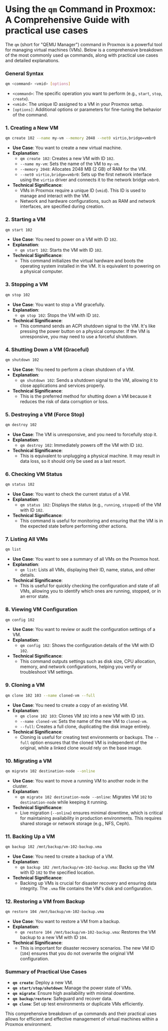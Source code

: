 # Using the `qm` Command in Proxmox: A Comprehensive Guide with practical use cases


The `qm` (short for "QEMU Manager") command in Proxmox is a powerful tool for managing virtual machines (VMs). Below is a comprehensive breakdown of the most commonly used `qm` commands, along with practical use cases and detailed explanations.

### **General Syntax**
```bash
qm <command> <vmid> [options]
```
- `<command>`: The specific operation you want to perform (e.g., `start`, `stop`, `create`).
- `<vmid>`: The unique ID assigned to a VM in your Proxmox setup.
- `[options]`: Additional options or parameters for fine-tuning the behavior of the command.

### **1. Creating a New VM**
```bash
qm create 102 --name my-vm --memory 2048 --net0 virtio,bridge=vmbr0
```
- **Use Case**: You want to create a new virtual machine.
- **Explanation**:
    - `qm create 102`: Creates a new VM with ID `102`.
    - `--name my-vm`: Sets the name of the VM to `my-vm`.
    - `--memory 2048`: Allocates 2048 MB (2 GB) of RAM for the VM.
    - `--net0 virtio,bridge=vmbr0`: Sets up the first network interface using the `virtio` driver and connects it to the network bridge `vmbr0`.
- **Technical Significance**:
    - VMs in Proxmox require a unique ID (`vmid`). This ID is used to manage and interact with the VM.
    - Network and hardware configurations, such as RAM and network interfaces, are specified during creation.

### **2. Starting a VM**
```bash
qm start 102
```
- **Use Case**: You need to power on a VM with ID `102`.
- **Explanation**:
    - `qm start 102`: Starts the VM with ID `102`.
- **Technical Significance**:
    - This command initializes the virtual hardware and boots the operating system installed in the VM. It is equivalent to powering on a physical computer.

### **3. Stopping a VM**
```bash
qm stop 102
```
- **Use Case**: You want to stop a VM gracefully.
- **Explanation**:
    - `qm stop 102`: Stops the VM with ID `102`.
- **Technical Significance**:
    - This command sends an ACPI shutdown signal to the VM. It's like pressing the power button on a physical computer. If the VM is unresponsive, you may need to use a forceful shutdown.

### **4. Shutting Down a VM (Graceful)**
```bash
qm shutdown 102
```
- **Use Case**: You need to perform a clean shutdown of a VM.
- **Explanation**:
    - `qm shutdown 102`: Sends a shutdown signal to the VM, allowing it to close applications and services properly.
- **Technical Significance**:
    - This is the preferred method for shutting down a VM because it reduces the risk of data corruption or loss.

### **5. Destroying a VM (Force Stop)**
```bash
qm destroy 102
```
- **Use Case**: The VM is unresponsive, and you need to forcefully stop it.
- **Explanation**:
    - `qm destroy 102`: Immediately powers off the VM with ID `102`.
- **Technical Significance**:
    - This is equivalent to unplugging a physical machine. It may result in data loss, so it should only be used as a last resort.

### **6. Checking VM Status**
```bash
qm status 102
```
- **Use Case**: You want to check the current status of a VM.
- **Explanation**:
    - `qm status 102`: Displays the status (e.g., `running`, `stopped`) of the VM with ID `102`.
- **Technical Significance**:
    - This command is useful for monitoring and ensuring that the VM is in the expected state before performing other actions.

### **7. Listing All VMs**
```bash
qm list
```
- **Use Case**: You want to see a summary of all VMs on the Proxmox host.
- **Explanation**:
    - `qm list`: Lists all VMs, displaying their ID, name, status, and other details.
- **Technical Significance**:
    - This is useful for quickly checking the configuration and state of all VMs, allowing you to identify which ones are running, stopped, or in an error state.

### **8. Viewing VM Configuration**
```bash
qm config 102
```
- **Use Case**: You want to review or audit the configuration settings of a VM.
- **Explanation**:
    - `qm config 102`: Shows the configuration details of the VM with ID `102`.
- **Technical Significance**:
    - This command outputs settings such as disk size, CPU allocation, memory, and network configurations, helping you verify or troubleshoot VM settings.

### **9. Cloning a VM**
```bash
qm clone 102 103 --name cloned-vm --full
```
- **Use Case**: You need to create a copy of an existing VM.
- **Explanation**:
    - `qm clone 102 103`: Clones VM `102` into a new VM with ID `103`.
    - `--name cloned-vm`: Sets the name of the new VM to `cloned-vm`.
    - `--full`: Creates a full clone, duplicating the disk image entirely.
- **Technical Significance**:
    - Cloning is useful for creating test environments or backups. The `--full` option ensures that the cloned VM is independent of the original, while a linked clone would rely on the base image.

### **10. Migrating a VM**
```bash
qm migrate 102 destination-node --online
```
- **Use Case**: You want to move a running VM to another node in the cluster.
- **Explanation**:
    - `qm migrate 102 destination-node --online`: Migrates VM `102` to `destination-node` while keeping it running.
- **Technical Significance**:
    - Live migration (`--online`) ensures minimal downtime, which is critical for maintaining availability in production environments. This requires shared storage or network storage (e.g., NFS, Ceph).

### **11. Backing Up a VM**
```bash
qm backup 102 /mnt/backup/vm-102-backup.vma
```
- **Use Case**: You need to create a backup of a VM.
- **Explanation**:
    - `qm backup 102 /mnt/backup/vm-102-backup.vma`: Backs up the VM with ID `102` to the specified location.
- **Technical Significance**:
    - Backing up VMs is crucial for disaster recovery and ensuring data integrity. The `.vma` file contains the VM's disk and configuration.

### **12. Restoring a VM from Backup**
```bash
qm restore 104 /mnt/backup/vm-102-backup.vma
```
- **Use Case**: You want to restore a VM from a backup.
- **Explanation**:
    - `qm restore 104 /mnt/backup/vm-102-backup.vma`: Restores the VM backup to a new VM with ID `104`.
- **Technical Significance**:
    - This is important for disaster recovery scenarios. The new VM ID (`104`) ensures that you do not overwrite the original VM configuration.

### **Summary of Practical Use Cases**
- **`qm create`**: Deploy a new VM.
- **`qm start/stop/shutdown`**: Manage the power state of VMs.
- **`qm migrate`**: Ensure high availability with minimal downtime.
- **`qm backup/restore`**: Safeguard and recover data.
- **`qm clone`**: Set up test environments or duplicate VMs efficiently.

This comprehensive breakdown of `qm` commands and their practical uses allows for efficient and effective management of virtual machines within a Proxmox environment.
